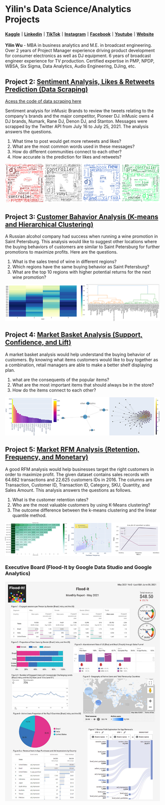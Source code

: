 # Yilin's Data Science/Analytics Projects
#### [Kaggle](https://www.kaggle.com/foolwuilin)｜[Linkedin](http://www.linkedin.com/in/yilin-william-wu)｜[TikTok](http://tiktok.com/@foolwuilin/)｜[Instagram](https://www.instagram.com/foolwuilin/)｜[Facebook](https://www.facebook.com/foolwuilin)｜[Youtube](https://www.youtube.com/user/ichizero)｜[Website](https://foolwuilin.wordpress.com/)

**Yilin Wu** - MBA in business analytics and M.E. in broadcast engineering. Over 2 years of Project Manager experience driving product development for consumer electronics as well as DJ equipment. 6 years of broadcast engineer experience for TV production. Certified expertise in PMP, NPDP, WBSA, Six Sigma, Data Analytics, Audio Engineering, DJing, etc.

## Project 2: [Sentiment Analysis, Likes & Retweets Prediction (Data Scraping)](https://github.com/foolwuilin/Data_Analytics_Projects/blob/main/DJ%20Brands%20Tweets/Twitter%20Sentiment%20Analysis%20-%20Main%20Body_Github.ipynb)
[Acess the code of data scraping here](https://github.com/foolwuilin/Data_Analytics_Projects/blob/main/DJ%20Brands%20Tweets/Twitter%20Sentiment%20Analysis%20-%20Data%20Scraping.ipynb)

Sentiment analysis for inMusic Brands to review the tweets relating to the company's brands and the major competitor, Pioneer DJ. inMusic owns 4 DJ brands, Numark, Rane DJ, Denon DJ, and Stanton. Messages were scrapped by the Twitter API from July 16 to July 25, 2021. The analysis answers the questions.

1. What time to post would get more retweets and likes?
2. What are the most common words used in these messages?
3. How do different communities connect to each other?
4. How accurate is the prediction for likes and retweets?

![](/images/dj_brands.jpg)

## Project 3: [Customer Bahavior Analysis (K-means and Hierarchical Clustering)](https://github.com/foolwuilin/Data_Analytics_Projects/tree/main/Customer%20Behavior%20Clustering)

A Russian alcohol company had success when running a wine promotion in Saint Petersburg. This analysis would like to suggest other locations where the buying behaviors of customers are similar to Saint Petersburg for further promotions to maximize profits. Here are the questions.

1. What is the sales trend of wine in different regions?
2. Which regions have the same buying behavior as Saint Petersburg?
3. What are the top 10 regions with higher potential returns for the next wine promotion?

![](/images/hierarchy.jpg)

## Project 4: [Market Basket Analysis (Support, Confidence, and Lift)](https://github.com/foolwuilin/Data_Analytics_Projects/blob/main/Market%20Basket%20Analysis/market-basket-analysis-with-apriori.ipynb)

A market basket analysis would help understand the buying behavior of customers. By knowing what items customers would like to buy together as a combination, retail managers are able to make a better shelf displaying plan.

1. what are the consequents of the popular items?
2. What are the most important items that should always be in the store?
3. How do the items connect to each other?

![](/images/network_800.jpg)

## Project 5: [Market RFM Analysis (Retention, Frequency, and Monetary)](https://github.com/foolwuilin/Data_Analytics_Projects/blob/main/RFM%20with%20K-means/rfm-analysis-with-k-means-clustering_0810.ipynb)

A good RFM analysis would help businesses target the right customers in order to maximize profit. The given dataset contains sales records with 64.682 transactions and 22.625 customers IDs in 2016. The columns are Transaction, Customer ID, Transaction ID, Category, SKU, Quantity, and Sales Amount. This analysis answers the questions as follows.

1. What is the customer retention rates?
2. Who are the most valuable customers by using K-Means clustering?
3. The outcome difference between the k-means clustering and the linear quantile method.

![](/images/rfm.jpg)

### Executive Board (Flood-It by Google Data Studio and Google Analytics)

![](/images/flood_it_small.jpg)
